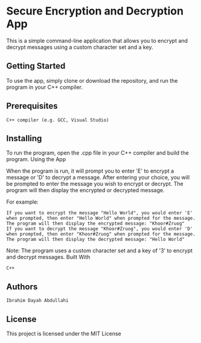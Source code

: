 # Secure Encryption and Decryption App

This is a simple command-line application that allows you to encrypt and decrypt messages using a custom character set and a key.

## Getting Started

To use the app, simply clone or download the repository, and run the program in your C++ compiler.

## Prerequisites

    C++ compiler (e.g. GCC, Visual Studio)

## Installing

To run the program, open the .cpp file in your C++ compiler and build the program.
Using the App

When the program is run, it will prompt you to enter 'E' to encrypt a message or 'D' to decrypt a message. After entering your choice, you will be prompted to enter the message you wish to encrypt or decrypt. The program will then display the encrypted or decrypted message.

For example:

    If you want to encrypt the message "Hello World", you would enter 'E' when prompted, then enter "Hello World" when prompted for the message. The program will then display the encrypted message: "Khoor#Zruog"
    If you want to decrypt the message "Khoor#Zruog", you would enter 'D' when prompted, then enter "Khoor#Zruog" when prompted for the message. The program will then display the decrypted message: "Hello World"

Note: The program uses a custom character set and a key of '3' to encrypt and decrypt messages.
Built With

    C++

## Authors

    Ibrahim Dayah Abdullahi

## License

This project is licensed under the MIT License
